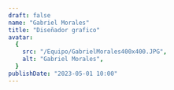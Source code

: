 ```yaml
---
draft: false
name: "Gabriel Morales"
title: "Diseñador grafico"
avatar:
  {
    src: "/Equipo/GabrielMorales400x400.JPG",
    alt: "Gabriel Morales",
  }
publishDate: "2023-05-01 10:00"
---
```

